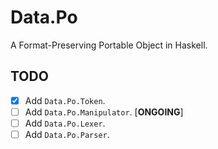 # Data.Po

A Format-Preserving Portable Object in Haskell.

## TODO

- [x] Add `Data.Po.Token`.
- [ ] Add `Data.Po.Manipulator`. [**ONGOING**]
- [ ] Add `Data.Po.Lexer`.
- [ ] Add `Data.Po.Parser`.
